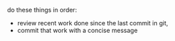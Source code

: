 do these things in order:
- review recent work done since the last commit in git, 
- commit that work with a concise message
